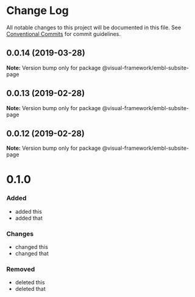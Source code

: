 # Change Log

All notable changes to this project will be documented in this file.
See [Conventional Commits](https://conventionalcommits.org) for commit guidelines.

## 0.0.14 (2019-03-28)

**Note:** Version bump only for package @visual-framework/embl-subsite-page





## 0.0.13 (2019-02-28)

**Note:** Version bump only for package @visual-framework/embl-subsite-page





## 0.0.12 (2019-02-28)

**Note:** Version bump only for package @visual-framework/embl-subsite-page





# 0.1.0

### Added
- added this
- added that

### Changes

- changed this
- changed that

### Removed

- deleted this
- deleted that
